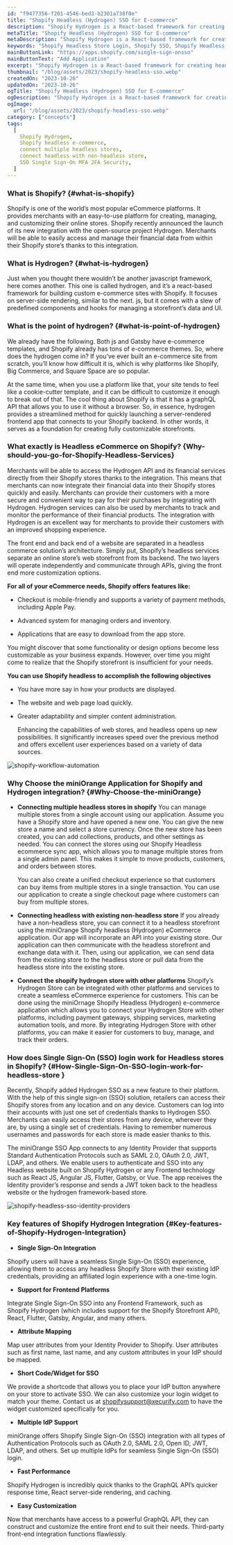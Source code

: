 ```yaml
---
id: "f9477356-f201-4546-bed3-b2301a738f0e"
title: "Shopify Headless (Hydrogen) SSO for E-commerce"
description: "Shopify Hydrogen is a React-based framework for creating headless storefronts. Shopify headless (Hydrogen) ecommerce allows you to create stores that are powerful, scalable, and secure."
metaTitle: "Shopify Headless (Hydrogen) SSO for E-commerce"
metaDescription: "Shopify Hydrogen is a React-based framework for creating headless storefronts. Shopify headless (Hydrogen) ecommerce allows you to create stores that are powerful, scalable, and secure."
keywords: "Shopify Headless Store Login, Shopify SSO, Shopify Headless SSO, Shopify Hydrogen Store Login"
mainButtonLink: "https://apps.shopify.com/single-sign-onsso"
mainButtonText: "Add Application"
excerpt: "Shopify Hydrogen is a React-based framework for creating headless storefronts. Shopify headless (Hydrogen) ecommerce allows you to create stores that are powerful, scalable, and secure."
thumbnail: "/blog/assets/2023/shopify-headless-sso.webp"
createdOn: "2023-10-26"
updatedOn: "2023-10-26"
ogTitle: "Shopify Headless (Hydrogen) SSO for E-commerce"
ogDescription: "Shopify Hydrogen is a React-based framework for creating headless storefronts. Shopify headless (Hydrogen) ecommerce allows you to create stores that are powerful, scalable, and secure."
ogImage:
  url: "/blog/assets/2023/shopify-headless-sso.webp"
category: ["concepts"]
tags:
  [
    Shopify Hydrogen,
    Shopify headless e-commerce,
    connect multiple headless stores,
    connect headless with non-headless store,
    SSO Single Sign-On MFA 2FA Security,
  ]
---
```


### What is Shopify? {#what-is-shopify}

Shopify is one of the world’s most popular eCommerce platforms. It provides merchants with an easy-to-use platform for creating, managing, and customizing their online stores. Shopify recently announced the launch of its new integration with the open-source project Hydrogen. Merchants will be able to easily access and manage their financial data from within their Shopify store’s thanks to this integration.

### What is Hydrogen? {#what-is-hydrogen}

Just when you thought there wouldn’t be another javascript framework, here comes another. This one is called hydrogen, and it’s a react-based framework for building custom e-commerce sites with Shopify. It focuses on server-side rendering, similar to the next. js, but it comes with a slew of predefined components and hooks for managing a storefront’s data and UI.

### What is the point of hydrogen? {#what-is-point-of-hydrogen}

We already have the following. Both js and Gatsby have e-commerce templates, and Shopify already has tons of e-commerce themes. So, where does the hydrogen come in? If you’ve ever built an e-commerce site from scratch, you’ll know how difficult it is, which is why platforms like Shopify, Big Commerce, and Square Space are so popular.

At the same time, when you use a platform like that, your site tends to feel like a cookie-cutter template, and it can be difficult to customize it enough to break out of that. The cool thing about Shopify is that it has a graphQL API that allows you to use it without a browser. So, in essence, hydrogen provides a streamlined method for quickly launching a server-rendered frontend app that connects to your Shopify backend. In other words, it serves as a foundation for creating fully customizable storefronts.

### What exactly is Headless eCommerce on Shopify? {Why-should-you-go-for-Shopify-Headless-Services}

Merchants will be able to access the Hydrogen API and its financial services directly from their Shopify stores thanks to the integration. This means that merchants can now integrate their financial data into their Shopify stores quickly and easily. Merchants can provide their customers with a more secure and convenient way to pay for their purchases by integrating with Hydrogen. Hydrogen services can also be used by merchants to track and monitor the performance of their financial products. The integration with Hydrogen is an excellent way for merchants to provide their customers with an improved shopping experience.

The front end and back end of a website are separated in a headless commerce solution’s architecture. Simply put, Shopify’s headless services separate an online store’s web storefront from its backend. The two layers will operate independently and communicate through APIs, giving the front end more customization options.

**For all of your eCommerce needs, Shopify offers features like:**

- Checkout is mobile-friendly and supports a variety of payment methods, including Apple Pay.

- Advanced system for managing orders and inventory.

- Applications that are easy to download from the app store.

You might discover that some functionality or design options become less customizable as your business expands. However, over time you might come to realize that the Shopify storefront is insufficient for your needs.

**You can use Shopify headless to accomplish the following objectives**

- You have more say in how your products are displayed.

- The website and web page load quickly.

- Greater adaptability and simpler content administration.

  Enhancing the capabilities of web stores, and headless opens up new possibilities. It significantly increases speed over the previous method and offers excellent user experiences based on a variety of data sources.

![shopify-workflow-automation](/blog/assets/2023/shopify-workflow-automation.webp)

### Why Choose the miniOrange Application for Shopify and Hydrogen integration? {#Why-Choose-the-miniOrange}

- **Connecting multiple headless stores in shopify**
  You can manage multiple stores from a single account using our application. Assume you have a Shopify store and have opened a new one. You can give the new store a name and select a store currency.
  Once the new store has been created, you can add collections, products, and other settings as needed. You can connect the stores using our Shopify Headless ecommerce sync app, which allows you to manage multiple stores from a single admin panel. This makes it simple to move products, customers, and orders between stores.

  You can also create a unified checkout experience so that customers can buy items from multiple stores in a single transaction. You can use our application to create a single checkout page where customers can buy from multiple stores.

- **Connecting headless with existing non-headless store**
  If you already have a non-headless store, you can connect it to a headless storefront using the miniOrange Shopify headless (Hydrogen) eCommerce application. Our app will incorporate an API into your existing store. Our application can then communicate with the headless storefront and exchange data with it. Then, using our application, we can send data from the existing store to the headless store or pull data from the headless store into the existing store.

- **Connect the shopify hydrogen store with other platforms**
  Shopify’s Hydrogen Store can be integrated with other platforms and services to create a seamless eCommerce experience for customers. This can be done using the miniOrnage Shopify Headless (Hydrogen) e-commerce application which allows you to connect your Hydrogen Store with other platforms, including payment gateways, shipping services, marketing automation tools, and more. By integrating Hydrogen Store with other platforms, you can make it easier for customers to buy, manage, and track their orders.

### How does Single Sign-On (SSO) login work for Headless stores in Shopify? {#How-Single-Sign-On-SSO-login-work-for-headless-store }

Recently, Shopify added Hydrogen SSO as a new feature to their platform. With the help of this single sign-on (SSO) solution, retailers can access their Shopify stores from any location and on any device. Customers can log into their accounts with just one set of credentials thanks to Hydrogen SSO. Merchants can easily access their stores from any device, wherever they are, by using a single set of credentials. Having to remember numerous usernames and passwords for each store is made easier thanks to this.

The miniOrange SSO App connects to any Identity Provider that supports Standard Authentication Protocols such as SAML 2.0, OAuth 2.0, JWT, LDAP, and others. We enable users to authenticate and SSO into any Headless website built on Shopify Hydrogen or any Frontend technology such as React JS, Angular JS, Flutter, Gatsby, or Vue. The app receives the Identity provider’s response and sends a JWT token back to the headless website or the hydrogen framework-based store.

![shopify-headless-sso-identity-providers](/blog/assets/2023/shopify-headless-sso-identity-providers.webp)

### Key features of Shopify Hydrogen Integration {#Key-features-of-Shopify-Hydrogen-Integration}

- **Single Sign-On Integration**

Shopify users will have a seamless Single Sign-On (SSO) experience, allowing them to access any headless Shopify Store with their existing IdP credentials, providing an affiliated login experience with a one-time login.

- **Support for Frontend Platforms**

Integrate Single Sign-On SSO into any Frontend Framework, such as Shopify Hydrogen (which includes support for the Shopify Storefront API), React, Flutter, Gatsby, Angular, and many others.

- **Attribute Mapping**

Map user attributes from your Identity Provider to Shopify. User attributes such as first name, last name, and any custom attributes in your IdP should be mapped.

- **Short Code/Widget for SSO**

We provide a shortcode that allows you to place your IdP button anywhere on your store to activate SSO. We can also customize your login widget to match your theme. Contact us at shopifysupport@xecurify.com to have the widget customized specifically for you.

- **Multiple IdP Support**

miniOrange offers Shopify Single Sign-On (SSO) integration with all types of Authentication Protocols such as OAuth 2.0, SAML 2.0, Open ID, JWT, LDAP, and others. Set up multiple IdPs for seamless Single Sign-On (SSO) login.

- **Fast Performance**

Shopify Hydrogen is incredibly quick thanks to the GraphQL API’s quicker response time, React server-side rendering, and caching.

- **Easy Customization**

Now that merchants have access to a powerful GraphQL API, they can construct and customize the entire front end to suit their needs. Third-party front-end integration functions flawlessly.

